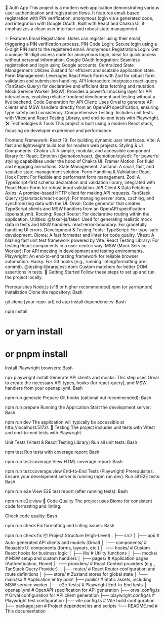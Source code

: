 🚀 Auth App
This project is a modern web application demonstrating various user authentication and registration flows. It features email-based registration with PIN verification, anonymous login via a generated code, and integration with Google OAuth. Built with React and Chakra UI, it emphasizes a clean user interface and robust state management.

✨ Features
Email Registration: Users can register using their email, triggering a PIN verification process.
PIN Code Login: Secure login using a 6-digit PIN sent to the registered email.
Anonymous Registration/Login: Get a unique 16-digit access code for anonymous login, ideal for quick access without personal information.
Google OAuth Integration: Seamless registration and login using Google accounts.
Centralized State Management: Utilizes Zustand for efficient and scalable application state.
Form Management: Leverages React Hook Form with Zod for robust form validation and submission handling.
API Interaction: Integrates react-query (TanStack Query) for declarative and efficient data fetching and mutation.
Mock Service Worker (MSW): Provides a powerful mocking layer for API interactions, enabling reliable frontend development and testing without a live backend.
Code Generation for API Client: Uses Orval to generate API clients and MSW handlers directly from an OpenAPI specification, ensuring type safety and consistency.
Comprehensive Testing: Includes unit tests with Vitest and React Testing Library, and end-to-end tests with Playwright.
🛠️ Technologies & Tools
This project is built using a modern React stack, focusing on developer experience and performance.

Frontend Framework:
React 19: For building dynamic user interfaces.
Vite: A fast and lightweight build tool for modern web projects.
Styling & UI Components:
Chakra UI: A simple, modular, and accessible component library for React.
Emotion (@emotion/react, @emotion/styled): For powerful styling capabilities under the hood of Chakra UI.
Framer Motion: For fluid and engaging animations.
State Management:
Zustand: A small, fast, and scalable state-management solution.
Form Handling & Validation:
React Hook Form: For flexible and performant form management.
Zod: A TypeScript-first schema declaration and validation library, integrated with React Hook Form for robust input validation.
API Client & Data Fetching:
Axios: A promise-based HTTP client for making API requests.
TanStack Query (@tanstack/react-query): For managing server state, caching, and synchronizing data with the UI.
Orval: Code generator that creates TypeScript clients and MSW handlers from an OpenAPI specification (openapi.yml).
Routing:
React Router: For declarative routing within the application.
Utilities:
@faker-js/faker: Used for generating realistic mock data in tests and MSW handlers.
react-error-boundary: For gracefully handling UI errors.
Development & Testing Tools:
TypeScript: For type-safe development.
Biome: A fast formatter and linter for code quality.
Vitest: A blazing fast unit test framework powered by Vite.
React Testing Library: For testing React components in a user-centric way.
MSW (Mock Service Worker): For API mocking in development and testing environments.
Playwright: An end-to-end testing framework for reliable browser automation.
Husky: For Git hooks (e.g., running linting/formatting pre-commit).
@testing-library/jest-dom: Custom matchers for better DOM assertions in tests.
🚀 Getting Started
Follow these steps to set up and run the project locally.

Prerequisites
Node.js (v18 or higher recommended)
npm (or yarn/pnpm)
Installation
Clone the repository:
Bash

git clone [your-repo-url]
cd app
Install dependencies:
Bash

npm install
# or yarn install
# or pnpm install
Install Playwright browsers:
Bash

npx playwright install
Generate API clients and mocks: This step uses Orval to create the necessary API types, hooks (for react-query), and MSW handlers from your openapi.yml.
Bash

npm run generate
Prepare Git hooks (optional but recommended):
Bash

npm run prepare
Running the Application
Start the development server:
Bash

npm run dev
The application will typically be accessible at http://localhost:5173/.
🧪 Testing
The project includes unit tests with Vitest and end-to-end tests with Playwright.

Unit Tests (Vitest & React Testing Library)
Run all unit tests:
Bash

npm test
Run tests with coverage report:
Bash

npm run test:coverage
View HTML coverage report:
Bash

npm run test:coverage:view
End-to-End Tests (Playwright)
Prerequisites: Ensure your development server is running (npm run dev).
Run all E2E tests:
Bash

npm run e2e
View E2E test report (after running tests):
Bash

npm run e2e:view
📏 Code Quality
The project uses Biome for consistent code formatting and linting.

Check code quality:
Bash

npm run check
Fix formatting and linting issues:
Bash

npm run check:fix
📦 Project Structure (High-Level)
.
├── src/
│   ├── api/                  # Auto-generated API clients and models (Orval)
│   ├── components/           # Reusable UI components (forms, layouts, etc.)
│   ├── hooks/                # Custom React hooks for business logic
│   ├── lib/                  # Utility functions
│   ├── mocks/                # MSW setup and custom handlers
│   ├── pages/                # Application pages (Authentication, Home)
│   ├── providers/            # React Context providers (e.g., TanStack Query Provider)
│   ├── router/               # React Router configuration and route definitions
│   ├── store/                # Zustand stores for global state
│   └── main.tsx              # Application entry point
├── public/                   # Static assets, including MSW service worker
├── e2e-tests/                # Playwright End-to-End tests
├── openapi.yml               # OpenAPI specification for API generation
├── orval.config.ts           # Orval configuration for API client generation
├── playwright.config.ts      # Playwright test configuration
├── vite.config.ts            # Vite build configuration
├── package.json              # Project dependencies and scripts
└── README.md                 # This documentation